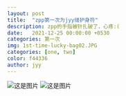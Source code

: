 ```yaml
---
layout: post
title:  "zpp第一次为jyy缝护身符"
description: zpp的手指被针扎破了，心疼:(
date:   2021-12-25 00:00:00 +0530
categories: 第一次
img: 1st-time-lucky-bag02.JPG
categories: [one, two]
color: f44336
author: jyy
---
```

![这是图片](https://river-1253540008.cos.ap-guangzhou.myqcloud.com/cp100/1st-time-lucky-bag01.JPG)
![这是图片](https://river-1253540008.cos.ap-guangzhou.myqcloud.com/cp100/1st-time-lucky-bag03.JPG)